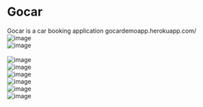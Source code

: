 # Gocar
Gocar is a car booking application 
gocardemoapp.herokuapp.com/
<br>
![image](https://user-images.githubusercontent.com/80241460/132862076-220857e5-999f-49db-8909-f666859597f8.png)
<br>
![image](https://user-images.githubusercontent.com/80241460/132862572-68610e28-cd71-4c5e-9cb7-6b6f3363aa1e.png)
<br>
<br>
![image](https://user-images.githubusercontent.com/80241460/132862943-14b1e2a6-2a22-47c9-9277-085ec03893d1.png)
<br>
![image](https://user-images.githubusercontent.com/80241460/132863199-8e8d945c-d5ce-453a-85ef-2aefb9899109.png)
<br>
![image](https://user-images.githubusercontent.com/80241460/132863266-a480c959-fded-4124-a73f-8b78ff78fd9d.png)
<br>
![image](https://user-images.githubusercontent.com/80241460/132863329-8cda37be-b6e3-4dae-bfba-482d3ae11450.png)
<br>
![image](https://user-images.githubusercontent.com/80241460/132867245-238f13f5-d9de-4a81-a6dc-d22123427d79.png)
<br>
![image](https://user-images.githubusercontent.com/80241460/132867354-fba28015-9cb6-4109-82e6-65f58bcb4a49.png)
<br>
